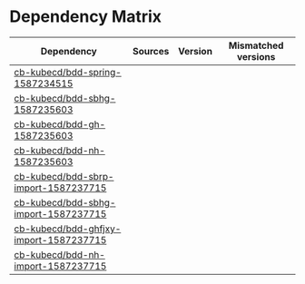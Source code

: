 # Dependency Matrix

Dependency | Sources | Version | Mismatched versions
---------- | ------- | ------- | -------------------
[cb-kubecd/bdd-spring-1587234515](https://github.com/cb-kubecd/bdd-spring-1587234515.git) |  | []() | 
[cb-kubecd/bdd-sbhg-1587235603](https://github.com/cb-kubecd/bdd-sbhg-1587235603.git) |  | []() | 
[cb-kubecd/bdd-gh-1587235603](https://github.com/cb-kubecd/bdd-gh-1587235603.git) |  | []() | 
[cb-kubecd/bdd-nh-1587235603](https://github.com/cb-kubecd/bdd-nh-1587235603.git) |  | []() | 
[cb-kubecd/bdd-sbrp-import-1587237715](https://github.com/cb-kubecd/bdd-sbrp-import-1587237715.git) |  | []() | 
[cb-kubecd/bdd-sbhg-import-1587237715](https://github.com/cb-kubecd/bdd-sbhg-import-1587237715.git) |  | []() | 
[cb-kubecd/bdd-ghfjxy-import-1587237715](https://github.com/cb-kubecd/bdd-ghfjxy-import-1587237715.git) |  | []() | 
[cb-kubecd/bdd-nh-import-1587237715](https://github.com/cb-kubecd/bdd-nh-import-1587237715.git) |  | []() | 

